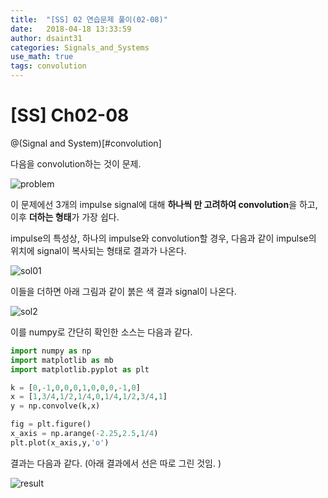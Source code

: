 ```yaml
---
title:  "[SS] 02 연습문제 풀이(02-08)"
date:   2018-04-18 13:33:59
author: dsaint31
categories: Signals_and_Systems
use_math: true
tags: convolution
---
```


# [SS] Ch02-08 
@(Signal and System)[#convolution]

다음을 convolution하는 것이 문제.

![problem](https://docs.google.com/drawings/d/e/2PACX-1vSBQBX4gP7DmbKwcFR2ywnmNxsovcTQ0yEfyO_Lova4QECErvRZbOhe2X_bTL-66iTBy7jks4kkoFBL/pub?w=334&h=132)

이 문제에선 3개의 impulse signal에 대해 **하나씩 만 고려하여 convolution**을 하고, 이후 **더하는 형태**가 가장 쉽다.

impulse의 특성상, 하나의 impulse와 convolution할 경우, 다음과 같이 impulse의 위치에 signal이 복사되는 형태로 결과가 나온다.

![sol01](https://docs.google.com/drawings/d/e/2PACX-1vSc6jkca-XTq9S1zuybkw9ObiVY_S90Ick3mYUCmecUv3aasFNeQyxgCkRAiZG5_0orix2u9UKCf0kJ/pub?w=633&h=321)

이들을 더하면 아래 그림과 같이 붉은 색 결과 signal이 나온다.

![sol2](https://docs.google.com/drawings/d/e/2PACX-1vSzW6GYZx-skb_U9W-5vF2EUNywloqwxHEt8nAdfdxVanMZWIz5ff4MkzQFGrK1NgQa4ormJ_mTk1WQ/pub?w=659&h=169)

이를 numpy로 간단히 확인한 소스는 다음과 같다.

```python
import numpy as np
import matplotlib as mb
import matplotlib.pyplot as plt

k = [0,-1,0,0,0,1,0,0,0,-1,0]
x = [1,3/4,1/2,1/4,0,1/4,1/2,3/4,1]
y = np.convolve(k,x)

fig = plt.figure()
x_axis = np.arange(-2.25,2.5,1/4)
plt.plot(x_axis,y,'o')
```

결과는 다음과 같다.
(아래 결과에서 선은 따로 그린 것임. )

![result](https://docs.google.com/drawings/d/e/2PACX-1vTBxp-9Ep0giYKlQXcZDcjG2X6GxQ85JPr9HVp_eWN12kJyguaIzPx9ZzwAAOCsoSqENBRJu0CBH2gT/pub?w=415&h=273)




